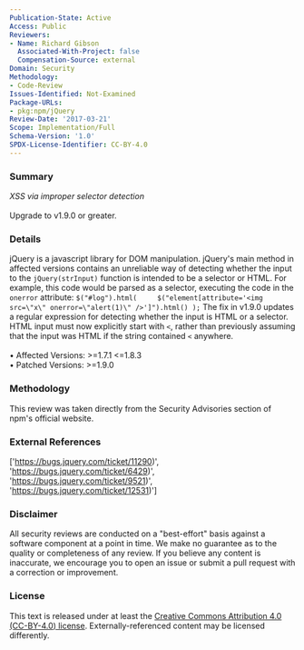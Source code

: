 ```yaml
---
Publication-State: Active
Access: Public
Reviewers:
- Name: Richard Gibson
  Associated-With-Project: false
  Compensation-Source: external
Domain: Security
Methodology:
- Code-Review
Issues-Identified: Not-Examined
Package-URLs:
- pkg:npm/jQuery
Review-Date: '2017-03-21'
Scope: Implementation/Full
Schema-Version: '1.0'
SPDX-License-Identifier: CC-BY-4.0
---
```

### Summary
*XSS via improper selector detection*<br><br>Upgrade to v1.9.0 or greater.
### Details
jQuery is a javascript library for DOM manipulation.   jQuery's main method in affected versions contains an unreliable way of detecting whether the input to the `jQuery(strInput)` function is intended to be a selector or HTML.  For example, this code would be parsed as a selector, executing the code in the `onerror` attribute: ``` $("#log").html(     $("element[attribute='<img src=\"x\" onerror=\"alert(1)\" />']").html() ); ```  The fix in v1.9.0 updates a regular expression for detecting whether the input is HTML or a selector. HTML input must now explicitly start with `<`, rather than previously assuming that the input was HTML if the string contained `<` anywhere.
<br><br>• Affected Versions: >=1.7.1 <=1.8.3
<br>• Patched Versions: >=1.9.0
### Methodology
This review was taken directly from the Security Advisories section of npm's official website.
### External References
['https://bugs.jquery.com/ticket/11290)', 'https://bugs.jquery.com/ticket/6429)', 'https://bugs.jquery.com/ticket/9521)', 'https://bugs.jquery.com/ticket/12531)']
### Disclaimer
All security reviews are conducted on a "best-effort" basis against a software component at a point in time. We make no guarantee as to the quality or completeness of any review. If you believe any content is inaccurate, we encourage you to open an issue or submit a pull request with a correction or improvement.
### License
This text is released under at least the [Creative Commons Attribution 4.0 (CC-BY-4.0) license](https://creativecommons.org/licenses/by/4.0/legalcode.txt). Externally-referenced content may be licensed differently.
